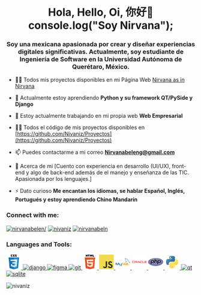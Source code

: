 <h1 align="center">Hola, Hello, Oi, 你好👋 console.log("Soy Nirvana");</h1>
<h3 align="center">Soy una mexicana apasionada por crear y diseñar experiencias digitales significativas. Actualmente, soy estudiante de Ingeniería de Software en la Universidad Autónoma de Querétaro, México.</h3>

- 👨‍💻 Todos mis proyectos disponibles en mi Página Web [Nirvana as in Nirvana](https://codingwithnirvana.pythonanywhere.com)

- 🌱 Actualmente estoy aprendiendo **Python y su framework QT/PySide y Django**

- 🔭 Estoy actualmente trabajando en mi propia web **Web Empresarial**

- 👨‍💻 Todos el código de mis proyectos disponibles en [https://github.com/Nivaniz/Proyectos](https://github.com/Nivaniz/Proyectos)

- 📫 Puedes contactarme a mi correo **Nirvanabeleng@gmail.com**

- 📄 Acerca de mi [Cuento con experiencia en desarrollo (UI/UX), front-end y algo de back-end además de el manejo y enseñanza de las TIC. Apasionada por los lenguajes.]

- ⚡ Dato curioso **Me encantan los idiomas, se hablar Español, Inglés, Portugués y estoy aprendiendo Chino Mandarín**

<h3 align="left">Connect with me:</h3>
<p align="left">
<a href="https://linkedin.com/in/nirvanabelen/" target="blank"><img align="center" src="https://raw.githubusercontent.com/rahuldkjain/github-profile-readme-generator/master/src/images/icons/Social/linked-in-alt.svg" alt="nirvanabelen/" height="30" width="40" /></a>
<a href="https://dribbble.com/nivaniz" target="blank"><img align="center" src="https://raw.githubusercontent.com/rahuldkjain/github-profile-readme-generator/master/src/images/icons/Social/dribbble.svg" alt="nivaniz" height="30" width="40" /></a>
<a href="https://www.behance.net/nirvanabeln" target="blank"><img align="center" src="https://raw.githubusercontent.com/rahuldkjain/github-profile-readme-generator/master/src/images/icons/Social/behance.svg" alt="nirvanabeln" height="30" width="40" /></a>
</p>

<h3 align="left">Languages and Tools:</h3>
<p align="left"> <a href="https://www.w3schools.com/css/" target="_blank" rel="noreferrer"> <img src="https://raw.githubusercontent.com/devicons/devicon/master/icons/css3/css3-original-wordmark.svg" alt="css3" width="40" height="40"/> </a> <a href="https://www.djangoproject.com/" target="_blank" rel="noreferrer"> <img src="https://cdn.worldvectorlogo.com/logos/django.svg" alt="django" width="40" height="40"/> </a> <a href="https://www.figma.com/" target="_blank" rel="noreferrer"> <img src="https://www.vectorlogo.zone/logos/figma/figma-icon.svg" alt="figma" width="40" height="40"/> </a> <a href="https://git-scm.com/" target="_blank" rel="noreferrer"> <img src="https://www.vectorlogo.zone/logos/git-scm/git-scm-icon.svg" alt="git" width="40" height="40"/> </a> <a href="https://www.w3.org/html/" target="_blank" rel="noreferrer"> <img src="https://raw.githubusercontent.com/devicons/devicon/master/icons/html5/html5-original-wordmark.svg" alt="html5" width="40" height="40"/> </a> <a href="https://developer.mozilla.org/en-US/docs/Web/JavaScript" target="_blank" rel="noreferrer"> <img src="https://raw.githubusercontent.com/devicons/devicon/master/icons/javascript/javascript-original.svg" alt="javascript" width="40" height="40"/> </a> <a href="https://www.mysql.com/" target="_blank" rel="noreferrer"> <img src="https://raw.githubusercontent.com/devicons/devicon/master/icons/mysql/mysql-original-wordmark.svg" alt="mysql" width="40" height="40"/> </a> <a href="https://www.oracle.com/" target="_blank" rel="noreferrer"> <img src="https://raw.githubusercontent.com/devicons/devicon/master/icons/oracle/oracle-original.svg" alt="oracle" width="40" height="40"/> </a> <a href="https://www.php.net" target="_blank" rel="noreferrer"> <img src="https://raw.githubusercontent.com/devicons/devicon/master/icons/php/php-original.svg" alt="php" width="40" height="40"/> </a> <a href="https://www.python.org" target="_blank" rel="noreferrer"> <img src="https://raw.githubusercontent.com/devicons/devicon/master/icons/python/python-original.svg" alt="python" width="40" height="40"/> </a> <a href="https://www.qt.io/" target="_blank" rel="noreferrer"> <img src="https://upload.wikimedia.org/wikipedia/commons/0/0b/Qt_logo_2016.svg" alt="qt" width="40" height="40"/> </a> <a href="https://www.sqlite.org/" target="_blank" rel="noreferrer"> <img src="https://www.vectorlogo.zone/logos/sqlite/sqlite-icon.svg" alt="sqlite" width="40" height="40"/> </a> </p>

<p><img align="center" src="https://github-readme-stats.vercel.app/api/top-langs?username=nivaniz&show_icons=true&locale=en&layout=compact" alt="nivaniz" /></p>


